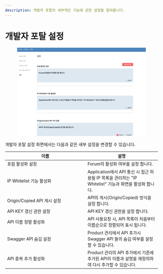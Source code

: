 ```yaml
---
description: 개발자 포탈의 세부적인 기능에 관한 설정을 알아봅니다.
---
```


# 개발자 포탈 설정

<figure><img src="../../.gitbook/assets/image (69).png" alt=""><figcaption></figcaption></figure>

개발자 포탈 설정 화면에서는 다음과 같은 세부 설정을 변경할 수 있습니다.

<table><thead><tr><th width="251">이름</th><th>설명</th></tr></thead><tbody><tr><td>포럼 활성화 설정</td><td>Forum의 활성화 여부를 설정 합니다.</td></tr><tr><td>IP Whitelist 기능 활성화</td><td>Application에서 API 통신 시 접근 허용될 IP 목록을 관리하는 "IP Whitelist" 기능과 화면을 활성화 합니다.</td></tr><tr><td>Origin/Copied API 게시 설정</td><td>API의 게시(Origin/Copied) 방식을 설정 합니다.</td></tr><tr><td>API KEY 갱신 권한 설정</td><td>API KEY 갱신 권한을 설정 합니다.</td></tr><tr><td>API 이름 정렬 활성화</td><td>API 사용요청 시, API 목록이 처음부터 이름순으로 정렬되어 표시 됩니다.</td></tr><tr><td>Swagger API 숨김 설정</td><td>Product 관리에서 API 추가시 Swagger API 들의 숨김 여부를 설정할 수 있습니다.</td></tr><tr><td>API 중복 추가 활성화</td><td>Product 관리의 API 추가에서 기존에 추가된 API의 이름과 설명을 재정의하여 다시 추가할 수 있습니다.</td></tr></tbody></table>

